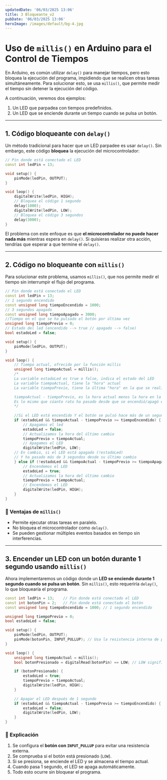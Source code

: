 ```yaml
---
updatedDate: '06/03/2025 13:06'
title: 3 Bloqueante_v2
pubDate: '06/03/2025 13:06'
heroImage: /images/default/bg-4.jpg
---
```

# Uso de `millis()` en Arduino para el Control de Tiempos

En Arduino, es común utilizar `delay()` para manejar tiempos, pero esto bloquea la ejecución del programa, impidiendo que se realicen otras tareas simultáneamente. Para solucionar esto, se usa `millis()`, que permite medir el tiempo sin detener la ejecución del código.

A continuación, veremos dos ejemplos:

1.  Un LED que parpadea con tiempos predefinidos.
2.  Un LED que se enciende durante un tiempo cuando se pulsa un botón.

----------

## 1. Código bloqueante con `delay()`

Un método tradicional para hacer que un LED parpadee es usar `delay()`. Sin embargo, este código **bloquea** la ejecución del microcontrolador:

```cpp
// Pin donde está conectado el LED
const int ledPin = 13;

void setup() {
    pinMode(ledPin, OUTPUT);
}

void loop() {
    digitalWrite(ledPin, HIGH);
    // Bloquea el código 1 segundo
    delay(1000);
    digitalWrite(ledPin, LOW);
    // Bloquea el código 3 segundos
    delay(3000);
}

```

El problema con este enfoque es que **el microcontrolador no puede hacer nada más** mientras espera en `delay()`. Si quisieras realizar otra acción, tendrías que esperar a que termine el `delay()`.

----------

## 2. Código no bloqueante con `millis()`

Para solucionar este problema, usamos `millis()`, que nos permite medir el tiempo sin interrumpir el flujo del programa.

```cpp
// Pin donde está conectado el LED
const int ledPin = 13;
// 1 segundo encendido
const unsigned long tiempoEncendido = 1000;
// 3 segundos apagado
const unsigned long tiempoApagado = 3000;
//Tiempo en el que se ha pulsado el botón por última vez
unsigned long tiempoPrevio = 0;
// Estado del led (encendido --> true // apagado --> false)
bool estadoLed = false;

void setup() {
    pinMode(ledPin, OUTPUT);
}

void loop() {
	// Tiempo actual, ofrecido por la función millis
    unsigned long tiempoActual = millis();
	/*
	La variable estadoLed es true o false, indica el estado del LED
	La variable tiempoActual, tiene la "hora" actual
	La variable tiempoPrevio, tiene la última "hora" en la que se realizó una acción (encender o apagar el LED)

	tiempoActual - tiempoPrevio, es la hora actual menos la hora en la que se encendió o apagó el led por última vez.
	Es lo mismo que cúanto rato ha pasado desde que se encendió/apagó el LED por última vez.
	*/
	
	//Si el LED está encendido Y el botón se pulsó hace más de un segundo...
    if (estadoLed && tiempoActual - tiempoPrevio >= tiempoEncendido) {
	    // Apagamos el led
        estadoLed = false;
        // Actualizamos la hora del último cambio
        tiempoPrevio = tiempoActual;
        // Apagamos el LED
        digitalWrite(ledPin, LOW);
    // En cambio, si el LED está apagado (!estadoLed)
    // Y ha pasado más de 3 segundos desde su último cambio
    } else if (!estadoLed && tiempoActual - tiempoPrevio >= tiempoApagado) {
	    // Encendemos el LED
        estadoLed = true;
        // Actualizamos la hora del último cambio
        tiempoPrevio = tiempoActual;
        // Encendemos el LED
        digitalWrite(ledPin, HIGH);
    }
}

```

### 🔹 Ventajas de `millis()`

-   Permite ejecutar otras tareas en paralelo.
-   No bloquea el microcontrolador como `delay()`.
-   Se pueden gestionar múltiples eventos basados en tiempo sin interferencias.

----------

## 3. Encender un LED con un botón durante 1 segundo usando `millis()`

Ahora implementaremos un código donde un **LED se enciende durante 1 segundo cuando se pulsa un botón**. Sin `millis()`, esto requeriría `delay()`, lo que bloquearía el programa.

```cpp
const int ledPin = 13;    // Pin donde está conectado el LED
const int botonPin = 2;   // Pin donde está conectado el botón
const unsigned long tiempoEncendido = 1000; // 1 segundo encendido

unsigned long tiempoPrevio = 0;
bool estadoLed = false;

void setup() {
    pinMode(ledPin, OUTPUT);
    pinMode(botonPin, INPUT_PULLUP); // Usa la resistencia interna de pull-up
}

void loop() {
    unsigned long tiempoActual = millis();
    bool botonPresionado = digitalRead(botonPin) == LOW; // LOW significa que el botón está presionado

    if (botonPresionado) {
        estadoLed = true;
        tiempoPrevio = tiempoActual;
        digitalWrite(ledPin, HIGH);
    }

    // Apagar el LED después de 1 segundo
    if (estadoLed && tiempoActual - tiempoPrevio >= tiempoEncendido) {
        estadoLed = false;
        digitalWrite(ledPin, LOW);
    }
}

```

### 🔹 Explicación

1.  Se configura el **botón con `INPUT_PULLUP`** para evitar una resistencia externa.
2.  Se comprueba si el botón está presionado (`LOW`).
3.  Si se presiona, se enciende el LED y se almacena el tiempo actual.
4.  Cuando pasa 1 segundo, el LED se apaga automáticamente.
5.  Todo esto ocurre sin bloquear el programa.

<!--stackedit_data:
eyJoaXN0b3J5IjpbLTE3OTkxMTE3MThdfQ==
-->
